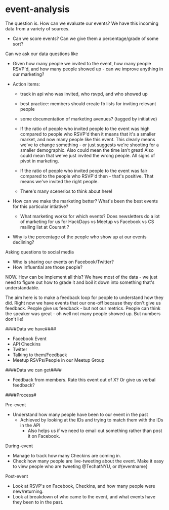 # event-analysis

The question is. How can we evaluate our events? We have this incoming data from a variety of sources. 

- Can we score events? Can we give them a percentage/grade of some sort?

Can we ask our data questions like

- Given how many people we invited to the event, how many people RSVP'd, and how many people showed up - can we improve anything in our marketing?

- Action items:
  - track in api who was invited, who rsvpd, and who showed up
  - best practice: members should create fb lists for inviting relevant people
  - some documentation of marketing avenues? (tagged by initiative)

  - If the ratio of people who invited people to the event was high compared to people who RSVP'd then it means that it's a smaller market, and now many people like this event. This clearly means we've to change something - or just suggests we're shooting for a smaller demographic. Also could mean the time isn't great! Also could mean that we've just invited the wrong people. All signs of pivot in marketing.
  - If the ratio of people who invited people to the event was fair compared to the people who RSVP'd then - that's positive. That means we've invited the right people.
  - There's many scenerios to think about here!
- How can we make the marketing better? What's been the best events for this particular intiative? 
  - What marketing works for which events? Does newsletters do a lot of marketing for us for HackDays vs Meetup vs Facebook vs CS mailing list at Courant ?
- Why is the percentage of the people who show up at our events declining?

Asking questions to social media

- Who is sharing our events on Facebook/Twitter?
- How influential are those people?

NOW. How can be implement all this? We have most of the data - we just need to figure out how to grade it and boil it down into something that's understandable.

The aim here is to make a feedback loop for people to understand how they did. Right now we have events that our one-off because they don't give us feedback. People give us feedback - but not our metrics. People can think the speaker was great - oh well not many people showed up. But numbers don't lie!

####Data we have####

- Facebook Event
- API Checkins
- Twitter
- Talking to them/Feedback
- Meetup RSVPs/People in our Meetup Group


####Data we can get####

- Feedback from members. Rate this event out of X? Or give us verbal feedback?

####Process#

Pre-event

- Understand how many people have been to our event in the past
  - Achieved by looking at the IDs and trying to match them with the IDs in the API
    - Also helps us if we need to email out something rather than post it on Facebook.

During-event

- Manage to track how many Checkins are coming in. 
- Check how many people are live-tweeting about the event. Make it easy to view people who are tweeting @TechatNYU, or #{eventname}

Post-event

- Look at RSVP's on Facebook, Checkins, and how many people were new/returning.
- Look at breakdown of who came to the event, and what events have they been to in the past.
